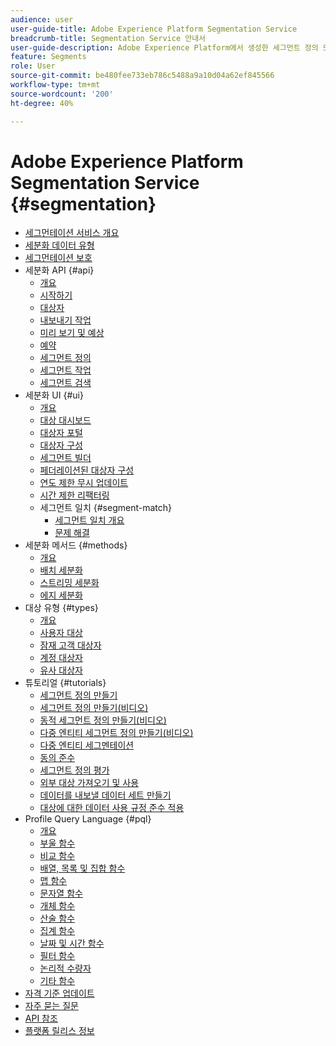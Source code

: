 ```yaml
---
audience: user
user-guide-title: Adobe Experience Platform Segmentation Service
breadcrumb-title: Segmentation Service 안내서
user-guide-description: Adobe Experience Platform에서 생성한 세그먼트 정의 또는 외부 소스를 사용하여 실시간 고객 프로필 데이터에서 대상자를 빌드합니다.
feature: Segments
role: User
source-git-commit: be480fee733eb786c5488a9a10d04a62ef845566
workflow-type: tm+mt
source-wordcount: '200'
ht-degree: 40%

---
```



# Adobe Experience Platform Segmentation Service {#segmentation}

- [세그먼테이션 서비스 개요](home.md)
- [세분화 데이터 유형](data-types.md)
- [세그먼테이션 보호](https://experienceleague.adobe.com/docs/experience-platform/profile/guardrails.html#segmentation-guardrails)
- 세분화 API {#api}
   - [개요](api/overview.md)
   - [시작하기](api/getting-started.md)
   - [대상자](api/audiences.md)
   - [내보내기 작업](api/export-jobs.md)
   - [미리 보기 및 예상](api/previews-and-estimates.md)
   - [예약](api/schedules.md)
   - [세그먼트 정의](api/segment-definitions.md)
   - [세그먼트 작업](api/segment-jobs.md)
   - [세그먼트 검색](api/segment-search.md)
- 세분화 UI {#ui}
   - [개요](ui/overview.md)
   - [대상 대시보드](ui/audience-dashboard.md)
   - [대상자 포털](ui/audience-portal.md)
   - [대상자 구성](ui/audience-composition.md)
   - [세그먼트 빌더](ui/segment-builder.md)
   - [페더레이션된 대상자 구성](https://experienceleague.adobe.com/ko/docs/federated-audience-composition/using/home)
   - [연도 제한 무시 업데이트](ui/ignore-year.md)
   - [시간 제한 리팩터링](ui/segment-refactoring.md)
   - 세그먼트 일치 {#segment-match}
      - [세그먼트 일치 개요](ui/segment-match/overview.md)
      - [문제 해결](ui/segment-match/troubleshooting.md)
- 세분화 메서드 {#methods}
   - [개요](methods/overview.md)
   - [배치 세분화](methods/batch-segmentation.md)
   - [스트리밍 세분화](methods/streaming-segmentation.md)
   - [에지 세분화](methods/edge-segmentation.md)
- 대상 유형 {#types}
   - [개요](types/overview.md)
   - [사용자 대상](types/people-audiences.md)
   - [잠재 고객 대상자](types/prospect-audiences.md)
   - [계정 대상자](types/account-audiences.md)
   - [유사 대상자](types/lookalike-audiences.md)
- 튜토리얼 {#tutorials}
   - [세그먼트 정의 만들기](tutorials/create-a-segment.md)
   - [세그먼트 정의 만들기(비디오)](video/create-segment.md)
   - [동적 세그먼트 정의 만들기(비디오)](video/create-a-dynamic-segment.md)
   - [다중 엔티티 세그먼트 정의 만들기(비디오)](video/create-multi-entity-segments.md)
   - [다중 엔티티 세그멘테이션](tutorials/multi-entity-segmentation.md)
   - [동의 준수](tutorials/consents.md)
   - [세그먼트 정의 평가](tutorials/evaluate-a-segment.md)
   - [외부 대상 가져오기 및 사용](tutorials/using-external-audiences.md)
   - [데이터를 내보낼 데이터 세트 만들기](tutorials/create-dataset-export-segment.md)
   - [대상에 대한 데이터 사용 규정 준수 적용](tutorials/governance.md)
- Profile Query Language {#pql}
   - [개요](pql/overview.md)
   - [부울 함수](pql/boolean-functions.md)
   - [비교 함수](pql/comparison-functions.md)
   - [배열, 목록 및 집합 함수](pql/array-functions.md)
   - [맵 함수](pql/map-functions.md)
   - [문자열 함수](pql/string-functions.md)
   - [개체 함수](pql/object-functions.md)
   - [산술 함수](pql/arithmetic-functions.md)
   - [집계 함수](pql/aggregation-functions.md)
   - [날짜 및 시간 함수](pql/datetime-functions.md)
   - [필터 함수](pql/filter-functions.md)
   - [논리적 수량자](pql/logical-quantifiers.md)
   - [기타 함수](pql/misc-functions.md)
- [자격 기준 업데이트](./eligibility-criteria-update.md)
- [자주 묻는 질문](./faq.md)
- [API 참조](https://www.adobe.io/experience-platform-apis/references/segmentation/)
- [플랫폼 릴리스 정보](https://experienceleague.adobe.com/ko/docs/experience-platform/release-notes/latest)